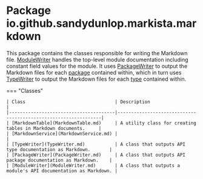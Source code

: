 # Package io.github.sandydunlop.markista.markdown


This package contains the classes responsible for writing the Markdown file.
[ModuleWriter](ModuleWriter.md) handles the top-level module documentation including constant
field values for the module. It uses [PackageWriter](PackageWriter.md) to output the Markdown
files for each [package](../model/PackageNode.md) 
contained within, which in turn uses [TypeWriter](TypeWriter.md) to output the Markdown 
files for each [type](../model/TypeNode.md) 
contained within.

=== "Classes"

    | Class                                 | Description                                                    |
    |---------------------------------------|----------------------------------------------------------------|
    | [MarkdownTable](MarkdownTable.md)     | A utility class for creating tables in Markdown documents.     |
    | [MarkdownService](MarkdownService.md) |                                                                |
    | [TypeWriter](TypeWriter.md)           | A class that outputs API type documentation as Markdown.       |
    | [PackageWriter](PackageWriter.md)     | A class that outputs API package documentation as Markdown.    |
    | [ModuleWriter](ModuleWriter.md)       | A class that outputs a module's API documentation as Markdown. |
